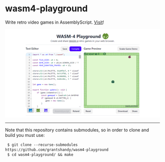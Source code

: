 # wasm4-playground

Write retro video games in AssemblyScript.
[Visit](https://grantshandy.github.io/wasm4-playground)!

![screenshot](./.github/screenshot.png)

<hr/>

Note that this repository contains submodules, so in order to clone and build you must use:
```
 $ git clone --recurse-submodules https://github.com/grantshandy/wasm4-playground
 $ cd wasm4-playground/ && make
```
